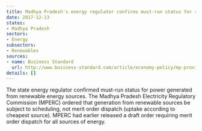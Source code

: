 ```yaml
---
title: Madhya Pradesh's energy regulator confirms must-run status for renewables
date: 2017-12-13
states:
- Madhya Pradesh
sectors:
- Energy
subsectors:
- Renewables
sources:
- name: Business Standard
  url: http://www.business-standard.com/article/economy-policy/mp-provides-must-run-status-to-renewable-energy-but-imposes-extra-charges-117120500563_1.html
details: []
---
```


The state energy regulator confirmed must-run status for power generated from renewable energy sources. The Madhya Pradesh Electricity Regulatory Commission (MPERC) ordered that generation from renewable sources be subject to scheduling, not merit order dispatch (uptake according to cheapest source). MPERC had earlier released a draft order requiring merit order dispatch for all sources of energy.
